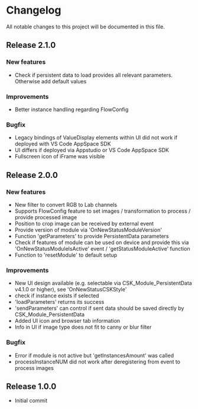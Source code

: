 # Changelog
All notable changes to this project will be documented in this file.

## Release 2.1.0

### New features
- Check if persistent data to load provides all relevant parameters. Otherwise add default values

### Improvements
- Better instance handling regarding FlowConfig

### Bugfix
- Legacy bindings of ValueDisplay elements within UI did not work if deployed with VS Code AppSpace SDK
- UI differs if deployed via Appstudio or VS Code AppSpace SDK
- Fullscreen icon of iFrame was visible

## Release 2.0.0

### New features
- New filter to convert RGB to Lab channels
- Supports FlowConfig feature to set images / transformation to process / provide processed image
- Position to crop image can be received by external event
- Provide version of module via 'OnNewStatusModuleVersion'
- Function 'getParameters' to provide PersistentData parameters
- Check if features of module can be used on device and provide this via 'OnNewStatusModuleIsActive' event / 'getStatusModuleActive' function
- Function to 'resetModule' to default setup

### Improvements
- New UI design available (e.g. selectable via CSK_Module_PersistentData v4.1.0 or higher), see 'OnNewStatusCSKStyle'
- check if instance exists if selected
- 'loadParameters' returns its success
- 'sendParameters' can control if sent data should be saved directly by CSK_Module_PersistentData
- Added UI icon and browser tab information
- Info in UI if image type does not fit to canny or blur filter

### Bugfix
- Error if module is not active but 'getInstancesAmount' was called
- processInstanceNUM did not work after deregistering from event to process images

## Release 1.0.0
- Initial commit